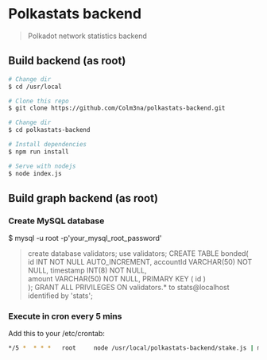 # Polkastats backend

> Polkadot network statistics backend

## Build backend (as root)

``` bash
# Change dir
$ cd /usr/local

# Clone this repo
$ git clone https://github.com/Colm3na/polkastats-backend.git

# Change dir
$ cd polkastats-backend

# Install dependencies
$ npm run install

# Serve with nodejs
$ node index.js
```

## Build graph backend (as root)

### Create MySQL database

$ mysql -u root -p'your_mysql_root_password'
> create database validators;
> use validators;
> CREATE TABLE bonded(  
   id INT NOT NULL AUTO_INCREMENT,
   accountId VARCHAR(50) NOT NULL,
   timestamp INT(8) NOT NULL,  
   amount VARCHAR(50) NOT NULL,
   PRIMARY KEY ( id )  
);
> GRANT ALL PRIVILEGES ON validators.* to stats@localhost identified by 'stats';

### Execute in cron every 5 mins

Add this to your /etc/crontab:

``` bash
*/5 *  * * *   root     node /usr/local/polkastats-backend/stake.js | mysql -u stats -p'stats' -Dvalidators
```


